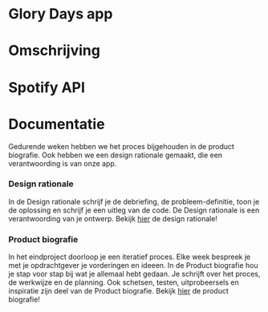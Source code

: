 # Glory Days app

# Omschrijving 

# Spotify API

# Documentatie
Gedurende weken hebben we het proces bijgehouden in de product biografie. Ook hebben we een design rationale gemaakt, die een verantwoording is van onze app. 

### Design rationale
In de Design rationale schrijf je de debriefing, de probleem-definitie, toon je de oplossing en schrijf je een uitleg van de code. De Design rationale is een verantwoording van je ontwerp.
 Bekijk [hier](https://docs.google.com/document/d/1C6x1odMwO2Cvtgix7nsdtX78dHrmNY_EgaVVLOTDGHk/edit) de design rationale!

### Product biografie
In het eindproject doorloop je een iteratief proces. Elke week bespreek je met je opdrachtgever je vorderingen en ideeen. In de Product biografie hou je stap voor stap bij wat je allemaal hebt gedaan. Je schrijft over het proces, de werkwijze en de planning. Ook schetsen, testen, uitprobeersels en inspiratie zijn deel van de Product biografie. Bekijk [hier](https://docs.google.com/document/d/1WLTZvnaozR54mjuEAJiTyEz7x85r8EW1nZUzlMftpLw/edit) de product biografie!

